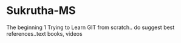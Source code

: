 # Sukrutha-MS
The beginning 1
Trying to Learn GIT from scratch.. do suggest best references..text books, videos
